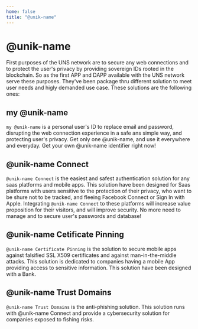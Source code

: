```yaml
---
home: false
title: "@unik-name"
---
```


# @unik-name

First purposes of the UNS network are to secure any web connections and to protect the user's privacy by providing sovereign IDs rooted in the blockchain. So as the first APP and DAPP available with the UNS network serve these purposes. They've been package thru different solution to meet user needs and higly demanded use case. These solutions are the following ones:  

## my @unik-name

`my @unik-name` is a personal user's ID to replace email and password, disrupting the web connection experience in a safe ans simple way, and protecting user's privacy. Get only one @unik-name, and use it everywhere and everyday. Get your own @unik-name identifier right now!

## @unik-name Connect

`@unik-name Connect` is the easiest and safest authentication solution for any saas platforms and mobile apps. This solution have been designed for Saas platforms with users sensitive to the protection of their privacy, who want to be shure not to be tracked, and fleeing Facebook Connect or Sign In with Apple. Integrating `@unik-name Connect` to these platforms will  increase value proposition for their visitors, and will improve security. No more need to manage and to secure user's passwords and database!

## @unik-name Cetificate Pinning

`@unik-name Certificate Pinning` is the solution to secure mobile apps against falsified SSL X509 certificates and against man-in-the-middle attacks. This solution is dedicated to companies having a mobile App providing access to sensitive information. This solution have been designed with a Bank. 

## @unik-name Trust Domains

`@unik-name Trust Domains` is the anti-phishing solution. This solution runs with @unik-name Connect and provide a cybersecurity solution for companies exposed to fishing risks.
